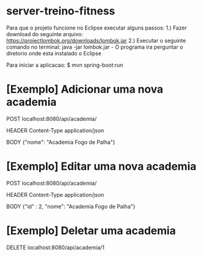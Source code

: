 # server-treino-fitness

Para que o projeto funcione no Eclipse executar alguns passos:
1.) Fazer download do seguinte arquivo: https://projectlombok.org/downloads/lombok.jar
2.) Executar o seguinte comando no terminal: java -jar lombok.jar
    - O programa ira perguntar o diretorio onde esta instalado o Eclipse

Para iniciar a aplicacao:
$ mvn spring-boot:run


# [Exemplo] Adicionar uma nova academia

POST
 localhost:8080/api/academia/

HEADER
	Content-Type application/json
	
BODY
	{"nome": "Academia Fogo de Palha"}
	
	

# [Exemplo] Editar uma nova academia

POST
 localhost:8080/api/academia/

HEADER
	Content-Type application/json
	
BODY
	{"id" : 2, "nome": "Academia Fogo de Palha"}
	
# [Exemplo] Deletar uma academia

DELETE
 localhost:8080/api/academia/1

	

